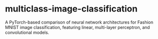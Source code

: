 # multiclass-image-classification
A PyTorch-based comparison of neural network architectures for Fashion MNIST image classification, featuring linear, multi-layer perceptron, and convolutional models.
